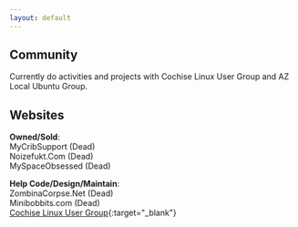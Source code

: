 ```yaml
---
layout: default
---
```


## Community

Currently do activities and projects with Cochise Linux User Group and AZ Local Ubuntu Group.




## Websites

**Owned/Sold**:  
MyCribSupport (Dead)  
Noizefukt.Com (Dead)  
MySpaceObsessed (Dead)  

**Help Code/Design/Maintain**:  
ZombinaCorpse.Net (Dead)  
Minibobbits.com (Dead)  
[Cochise Linux User Group](http://cochiselinuxusergroup.org){:target="_blank"}  



